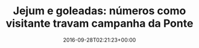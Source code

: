 ---
layout: post
title: "Jejum e goleadas: números como visitante travam campanha da Ponte  "
date: 2016-09-28T02:21:23+00:00
external_link: "http://globoesporte.globo.com/sp/campinas-e-regiao/futebol/times/ponte-preta/noticia/2016/09/jejum-e-goleadas-numeros-como-visitante-travam-campanha-da-ponte.html"
categories: news globo.com
---